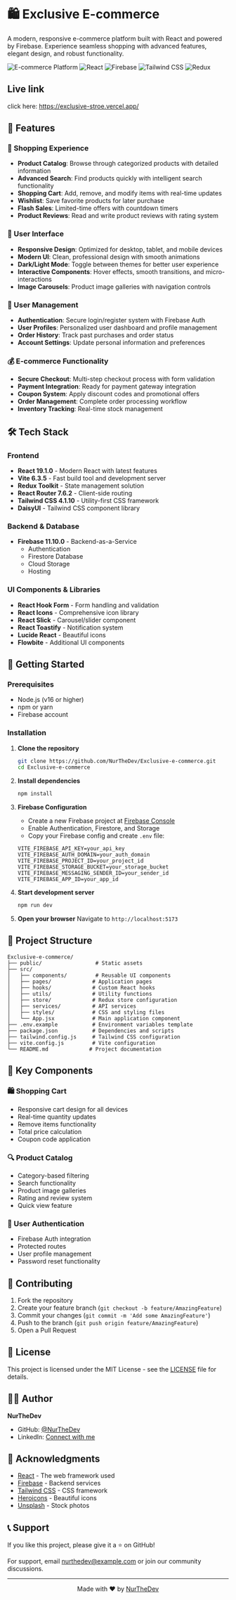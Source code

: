 # 🛍️ Exclusive E-commerce

A modern, responsive e-commerce platform built with React and powered by Firebase. Experience seamless shopping with advanced features, elegant design, and robust functionality.

![E-commerce Platform](https://img.shields.io/badge/Platform-E--commerce-blue)
![React](https://img.shields.io/badge/React-19.1.0-61DAFB?logo=react)
![Firebase](https://img.shields.io/badge/Firebase-11.10.0-FFCA28?logo=firebase)
![Tailwind CSS](https://img.shields.io/badge/Tailwind%20CSS-4.1.10-38B2AC?logo=tailwind-css)
![Redux](https://img.shields.io/badge/Redux-Toolkit-764ABC?logo=redux)

## Live link
click here: https://exclusive-stroe.vercel.app/

## 🚀 Features

### 🛒 Shopping Experience
- **Product Catalog**: Browse through categorized products with detailed information
- **Advanced Search**: Find products quickly with intelligent search functionality
- **Shopping Cart**: Add, remove, and modify items with real-time updates
- **Wishlist**: Save favorite products for later purchase
- **Flash Sales**: Limited-time offers with countdown timers
- **Product Reviews**: Read and write product reviews with rating system

### 🎨 User Interface
- **Responsive Design**: Optimized for desktop, tablet, and mobile devices
- **Modern UI**: Clean, professional design with smooth animations
- **Dark/Light Mode**: Toggle between themes for better user experience
- **Interactive Components**: Hover effects, smooth transitions, and micro-interactions
- **Image Carousels**: Product image galleries with navigation controls

### 🔐 User Management
- **Authentication**: Secure login/register system with Firebase Auth
- **User Profiles**: Personalized user dashboard and profile management
- **Order History**: Track past purchases and order status
- **Account Settings**: Update personal information and preferences

### 💰 E-commerce Functionality
- **Secure Checkout**: Multi-step checkout process with form validation
- **Payment Integration**: Ready for payment gateway integration
- **Coupon System**: Apply discount codes and promotional offers
- **Order Management**: Complete order processing workflow
- **Inventory Tracking**: Real-time stock management

## 🛠️ Tech Stack

### Frontend
- **React 19.1.0** - Modern React with latest features
- **Vite 6.3.5** - Fast build tool and development server
- **Redux Toolkit** - State management solution
- **React Router 7.6.2** - Client-side routing
- **Tailwind CSS 4.1.10** - Utility-first CSS framework
- **DaisyUI** - Tailwind CSS component library

### Backend & Database
- **Firebase 11.10.0** - Backend-as-a-Service
    - Authentication
    - Firestore Database
    - Cloud Storage
    - Hosting

### UI Components & Libraries
- **React Hook Form** - Form handling and validation
- **React Icons** - Comprehensive icon library
- **React Slick** - Carousel/slider component
- **React Toastify** - Notification system
- **Lucide React** - Beautiful icons
- **Flowbite** - Additional UI components

## 🚀 Getting Started

### Prerequisites
- Node.js (v16 or higher)
- npm or yarn
- Firebase account

### Installation

1. **Clone the repository**
   ```bash
   git clone https://github.com/NurTheDev/Exclusive-e-commerce.git
   cd Exclusive-e-commerce
   ```

2. **Install dependencies**
   ```bash
   npm install
   ```

3. **Firebase Configuration**
    - Create a new Firebase project at [Firebase Console](https://console.firebase.google.com/)
    - Enable Authentication, Firestore, and Storage
    - Copy your Firebase config and create `.env` file:
   ```env
   VITE_FIREBASE_API_KEY=your_api_key
   VITE_FIREBASE_AUTH_DOMAIN=your_auth_domain
   VITE_FIREBASE_PROJECT_ID=your_project_id
   VITE_FIREBASE_STORAGE_BUCKET=your_storage_bucket
   VITE_FIREBASE_MESSAGING_SENDER_ID=your_sender_id
   VITE_FIREBASE_APP_ID=your_app_id
   ```

4. **Start development server**
   ```bash
   npm run dev
   ```

5. **Open your browser**
   Navigate to `http://localhost:5173`


## 📁 Project Structure

```
Exclusive-e-commerce/
├── public/                 # Static assets
├── src/
│   ├── components/         # Reusable UI components
│   ├── pages/             # Application pages
│   ├── hooks/             # Custom React hooks
│   ├── utils/             # Utility functions
│   ├── store/             # Redux store configuration
│   ├── services/          # API services
│   ├── styles/            # CSS and styling files
│   └── App.jsx            # Main application component
├── .env.example           # Environment variables template
├── package.json           # Dependencies and scripts
├── tailwind.config.js     # Tailwind CSS configuration
├── vite.config.js         # Vite configuration
└── README.md             # Project documentation
```

## 🎯 Key Components

### 🛍️ Shopping Cart
- Responsive cart design for all devices
- Real-time quantity updates
- Remove items functionality
- Total price calculation
- Coupon code application

### 🔍 Product Catalog
- Category-based filtering
- Search functionality
- Product image galleries
- Rating and review system
- Quick view feature

### 👤 User Authentication
- Firebase Auth integration
- Protected routes
- User profile management
- Password reset functionality

## 🤝 Contributing

1. Fork the repository
2. Create your feature branch (`git checkout -b feature/AmazingFeature`)
3. Commit your changes (`git commit -m 'Add some AmazingFeature'`)
4. Push to the branch (`git push origin feature/AmazingFeature`)
5. Open a Pull Request

## 📄 License

This project is licensed under the MIT License - see the [LICENSE](LICENSE) file for details.

## 👨‍💻 Author

**NurTheDev**
- GitHub: [@NurTheDev](https://github.com/NurTheDev)
- LinkedIn: [Connect with me](https://linkedin.com/in/nurthedev)

## 🙏 Acknowledgments

- [React](https://reactjs.org/) - The web framework used
- [Firebase](https://firebase.google.com/) - Backend services
- [Tailwind CSS](https://tailwindcss.com/) - CSS framework
- [Heroicons](https://heroicons.com/) - Beautiful icons
- [Unsplash](https://unsplash.com/) - Stock photos

## 📞 Support

If you like this project, please give it a ⭐ on GitHub!

For support, email nurthedev@example.com or join our community discussions.

---

<div align="center">
  <p>Made with ❤️ by <a href="https://github.com/NurTheDev">NurTheDev</a></p>
</div>
